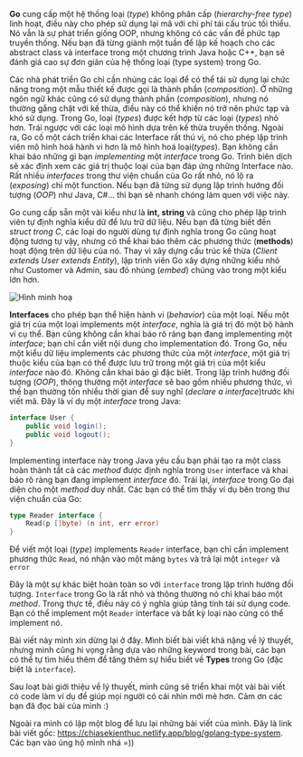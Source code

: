 **Go** cung cấp một hệ thống loại (*type*) không phân cấp (*hierarchy-free type*) linh hoạt, điều này cho phép sử dụng lại mã với chi phí tái cấu trúc tối thiểu. Nó vẫn là sự phát triển giống OOP, nhưng không có các vấn đề phức tạp truyền thống. Nếu bạn đã từng giành một tuần để lập kế hoạch cho các abstract class và interface trong một chương trình Java hoặc C++, bạn sẽ đánh giá cao sự đơn giản của hệ thống loại (type system) trong Go.

Các nhà phát triển Go chỉ cần nhúng các loại để có thể tái sử dụng lại chức năng trong một mẫu thiết kế được gọi là thành phần (*composition*). Ở những ngôn ngữ khác cũng có sử dụng thành phần (*composition*), nhưng nó thường gắng chặt với kế thừa, điều này có thể khiến nó trở nên phức tạp và khó sử dụng. Trong Go, loại (*types*) được kết hợp từ các loại (*types*) nhỏ hơn. Trái ngược với các loại mô hình dựa trên kế thừa truyền thống. Ngoài ra, Go cố một cách triển khai các Interface rất thú vị, nó cho phép lập trình viên mô hình hoá hành vi hơn là mô hình hoá loại(*types*). Bạn không cần khai báo những gì bạn *implementing* một *interface* trong Go. Trình biên dịch sẽ xác định xem các giá trị thuộc loại của bạn đáp ứng những Interface nào. Rất nhiều *interfaces* trong thư viện chuẩn của Go rất nhỏ, nó lộ ra (*exposing*) chỉ một function. Nếu bạn đã từng sử dụng lập trình hướng đối tượng (*OOP*) như Java, C#... thì bạn sẽ nhanh chóng làm quen với việc này.

Go cung cấp sẵn một vài kiểu như là **int, string** và cũng cho phép lập trình viên tự định nghĩa kiểu dữ để lưu trữ dữ liệu. Nếu bạn đã từng biết đến *struct trong C*, các loại do người dùng tự định nghĩa trong Go cũng hoạt động tương tự vậy, nhưng có thể khai báo thêm các phương thức (**methods**) hoạt động trên dữ liệu của nó. Thay vì xây dựng cấu trúc kế thừa (*Client extends User extends Entity*), lập trình viên Go xây dựng những kiểu nhỏ như Customer và Admin, sau đó nhúng (*embed*) chúng vào trong một kiểu lớn hơn.

![Hình minh hoạ](https://images.viblo.asia/81f7ffee-41bc-4808-bbef-9d66d6d5babc.png)
 
**Interfaces** cho phép bạn thể hiện hành vi (*behavior*) của một loại. Nếu một giá trị của một loại implements một *interface*, nghĩa là giá trị đó một bộ hành vi cụ thể. Bạn cũng không cần khai báo rõ ràng bạn đang implementing một *interface*; bạn chỉ cần viết nội dung cho implementation đó. Trong Go, nếu một kiểu dữ liệu implements các phương thức của một *interface*, một giá trị thuộc kiểu của bạn có thể được lưu trữ trong một giá trị của một kiểu *interface* nào đó. Không cần khai báo gì đặc biêt. Trong lập trình hướng đối tượng (*OOP*), thông thường một *interface* sẽ bao gồm nhiều phương thức, vì thế bạn thường tốn nhiều thời gian để suy nghĩ (*declare a interface*)trước khi viết mã. Đây là ví dụ một *interface* trong Java:
```java
interface User {
    public void login();
    public void logout();
}
```
Implementing interface này trong Java yêu cầu bạn phải tạo ra một class hoàn thành tất cả các *method* được định nghĩa trong ``User`` interface và khai báo rõ ràng bạn đang implement *interface* đó. Trái lại, *interface* trong Go đại diện cho một *method* duy nhất. Các bạn có thể tìm thấy ví dụ bên trong thư viện chuẩn của Go:
```go
type Reader interface {
    Read(p []byte) (n int, err error)
}
```
Để viết một loại (*type*) implements ``Reader`` interface, bạn chỉ cần implement phương thức ``Read``, nó nhận vào một mảng ``bytes`` và trả lại một ``integer`` và ``error``

Đây là một sự khác biệt hoàn toàn so với ``interface`` trong lập trình hướng đối tượng. ``Interface`` trong Go là rất nhỏ và thông thường nó chỉ khai báo một *method*. Trong thực tế, điều này có ý nghĩa giúp tăng tính tái sử dụng code. Bạn có thể implement một ``Reader`` interface và bất kỳ loại nào cũng có thể implement nó.

Bài viết này mình xin dừng lại ở đây. Mình biết bài viết khá nặng về lý thuyết, nhưng mình cũng hi vọng rằng dựa vào những keyword trong bài, các bạn có thể tự tìm hiểu thêm để tăng thêm sự hiểu biết về **Types** trong Go (đặc biệt là ``interface``).

Sau loạt bài giới thiệu về lý thuyết, mình cũng sẽ triển khai một vài bài viết có code làm ví dụ để giúp mọi người có cái nhìn mới mẻ hơn. Cảm ơn các bạn đã đọc bài của mình :)

Ngoài ra mình có lập một blog để lưu lại những bài viết của mình. Đây là link bài viết gốc: https://chiasekienthuc.netlify.app/blog/golang-type-system. Các bạn vào ủng hộ mình nhá =))